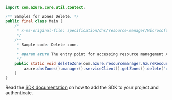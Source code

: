 ```java
import com.azure.core.util.Context;

/** Samples for Zones Delete. */
public final class Main {
    /*
     * x-ms-original-file: specification/dns/resource-manager/Microsoft.Network/stable/2018-05-01/examples/DeleteZone.json
     */
    /**
     * Sample code: Delete zone.
     *
     * @param azure The entry point for accessing resource management APIs in Azure.
     */
    public static void deleteZone(com.azure.resourcemanager.AzureResourceManager azure) {
        azure.dnsZones().manager().serviceClient().getZones().delete("rg1", "zone1", null, Context.NONE);
    }
}
```

Read the [SDK documentation](https://github.com/Azure/azure-sdk-for-java/blob/azure-resourcemanager_2.15.0/sdk/resourcemanager/azure-resourcemanager/README.md) on how to add the SDK to your project and authenticate.
